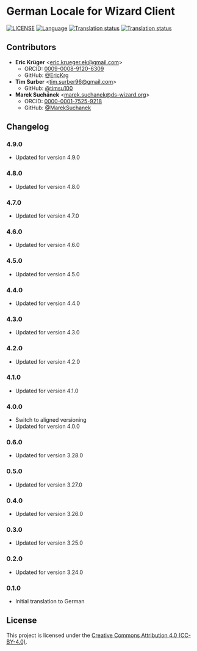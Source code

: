 # German Locale for Wizard Client

[![LICENSE](https://img.shields.io/github/license/ds-wizard/wizard-client-locales)](LICENSE)
[![Language](https://img.shields.io/badge/ISO%20639--1-de-blue)](https://en.wikipedia.org/wiki/German_language)
[![Translation status](https://img.shields.io/badge/translated-100%25-brightgreen)](https://localize.ds-wizard.org/engage/wizard-client/de/)
[![Translation status](https://localize.ds-wizard.org/widgets/wizard-client/de/wizard-client-4-9-0/svg-badge.svg)](https://localize.ds-wizard.org/engage/wizard-client/de/)

## Contributors

* **Eric Krüger** <[eric.krueger.ek@gmail.com](mailto:eric.krueger.ek@gmail.com)>
  * ORCID: [0009-0008-9120-6309](https://orcid.org/0009-0008-9120-6309)
  * GitHub: [@EricKrg](https://github.com/EricKrg)
* **Tim Surber** <[tim.surber96@gmail.com](mailto:tim.surber96@gmail.com)>
  * GitHub: [@timsu100](https://github.com/timsu100)
* **Marek Suchánek** <[marek.suchanek@ds-wizard.org](mailto:marek.suchanek@ds-wizard.org)>
  * ORCID: [0000-0001-7525-9218](https://orcid.org/0000-0001-7525-9218)
  * GitHub: [@MarekSuchanek](https://github.com/MarekSuchanek)

## Changelog

### 4.9.0

* Updated for version 4.9.0

### 4.8.0

* Updated for version 4.8.0

### 4.7.0

* Updated for version 4.7.0

### 4.6.0

* Updated for version 4.6.0

### 4.5.0

* Updated for version 4.5.0

### 4.4.0

* Updated for version 4.4.0

### 4.3.0

* Updated for version 4.3.0

### 4.2.0

* Updated for version 4.2.0

### 4.1.0

* Updated for version 4.1.0

### 4.0.0

* Switch to aligned versioning
* Updated for version 4.0.0

### 0.6.0

* Updated for version 3.28.0

### 0.5.0

* Updated for version 3.27.0

### 0.4.0

* Updated for version 3.26.0

### 0.3.0

* Updated for version 3.25.0

### 0.2.0

* Updated for version 3.24.0

### 0.1.0

* Initial translation to German


## License

This project is licensed under the [Creative Commons Attribution 4.0 (CC-BY-4.0)](https://creativecommons.org/licenses/by/4.0/).
